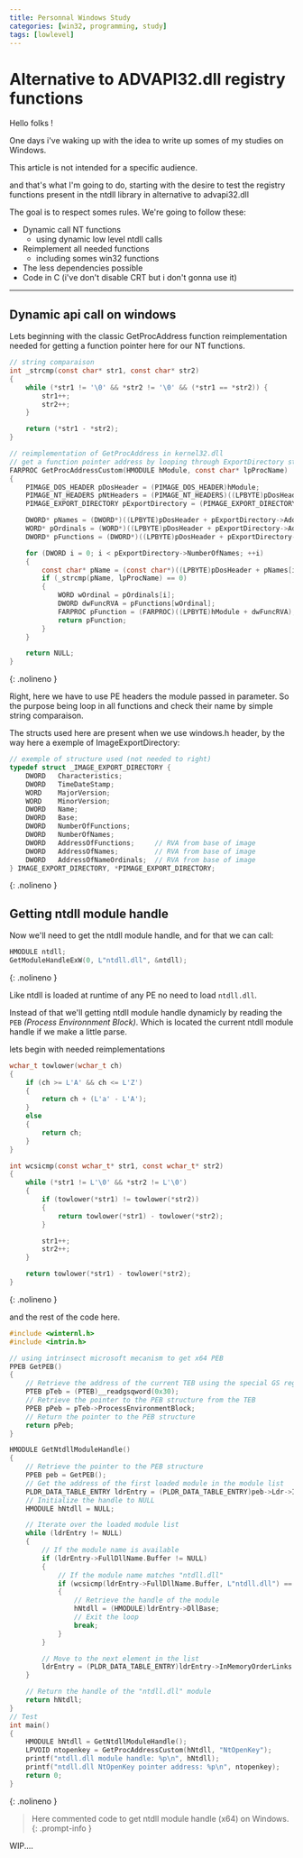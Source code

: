 ```yaml
---
title: Personnal Windows Study
categories: [win32, programming, study]
tags: [lowlevel]
---
```


# Alternative to ADVAPI32.dll registry functions

Hello folks !

One days i've waking up with the idea to write up somes of my studies on Windows.

This article is not intended for a specific audience. 

and that's what I'm going to do, starting with the desire to test the registry functions present in the ntdll library in alternative to advapi32.dll


The goal is to respect somes rules. 
We're going to follow these:
- Dynamic call NT functions
  - using dynamic low level ntdll calls
- Reimplement all needed functions
  - including somes win32 functions
- The less dependencies possible
- Code in C (i've don't disable CRT but i don't gonna use it)

___

## Dynamic api call on windows

Lets beginning with the classic GetProcAddress function reimplementation needed for getting a function pointer here for our NT functions.

```c
// string comparaison
int _strcmp(const char* str1, const char* str2)
{
	while (*str1 != '\0' && *str2 != '\0' && (*str1 == *str2)) {
		str1++;
		str2++;
	}

	return (*str1 - *str2);
}

// reimplementation of GetProcAddress in kernel32.dll 
// get a function pointer address by looping through ExportDirectory structure compairing function names.
FARPROC GetProcAddressCustom(HMODULE hModule, const char* lpProcName)
{
	PIMAGE_DOS_HEADER pDosHeader = (PIMAGE_DOS_HEADER)hModule;
	PIMAGE_NT_HEADERS pNtHeaders = (PIMAGE_NT_HEADERS)((LPBYTE)pDosHeader + pDosHeader->e_lfanew);
	PIMAGE_EXPORT_DIRECTORY pExportDirectory = (PIMAGE_EXPORT_DIRECTORY)((LPBYTE)pDosHeader + pNtHeaders->OptionalHeader.DataDirectory[IMAGE_DIRECTORY_ENTRY_EXPORT].VirtualAddress);

	DWORD* pNames = (DWORD*)((LPBYTE)pDosHeader + pExportDirectory->AddressOfNames);
	WORD* pOrdinals = (WORD*)((LPBYTE)pDosHeader + pExportDirectory->AddressOfNameOrdinals);
	DWORD* pFunctions = (DWORD*)((LPBYTE)pDosHeader + pExportDirectory->AddressOfFunctions);

	for (DWORD i = 0; i < pExportDirectory->NumberOfNames; ++i)
	{
		const char* pName = (const char*)((LPBYTE)pDosHeader + pNames[i]);
		if (_strcmp(pName, lpProcName) == 0)
		{
			WORD wOrdinal = pOrdinals[i];
			DWORD dwFuncRVA = pFunctions[wOrdinal];
			FARPROC pFunction = (FARPROC)((LPBYTE)hModule + dwFuncRVA);
			return pFunction;
		}
	}

	return NULL;
}
```
{: .nolineno }

Right, here we have to use PE headers the module passed in parameter. So the purpose being loop in all functions and check their name by simple string comparaison.

The structs used here are present when we use windows.h header, by the way here a exemple of ImageExportDirectory:

```c
// exemple of structure used (not needed to right)
typedef struct _IMAGE_EXPORT_DIRECTORY {
    DWORD   Characteristics;
    DWORD   TimeDateStamp;
    WORD    MajorVersion;
    WORD    MinorVersion;
    DWORD   Name;
    DWORD   Base;
    DWORD   NumberOfFunctions;
    DWORD   NumberOfNames;
    DWORD   AddressOfFunctions;     // RVA from base of image
    DWORD   AddressOfNames;         // RVA from base of image
    DWORD   AddressOfNameOrdinals;  // RVA from base of image
} IMAGE_EXPORT_DIRECTORY, *PIMAGE_EXPORT_DIRECTORY;
```
{: .nolineno }

## Getting ntdll module handle

Now we'll need to get the ntdll module handle, and for that we can call:
```c
HMODULE ntdll;
GetModuleHandleExW(0, L"ntdll.dll", &ntdll);
```
{: .nolineno }

Like ntdll is loaded at runtime of any PE no need to load `ntdll.dll`.

Instead of that we'll getting ntdll module handle dynamicly by reading the `PEB` *(Process Environnment Block)*. 
Which is located the current ntdll module handle if we make a little parse.

lets begin with needed reimplementations

```c
wchar_t towlower(wchar_t ch)
{
    if (ch >= L'A' && ch <= L'Z')
    {
        return ch + (L'a' - L'A');
    }
    else
    {
        return ch;
    }
}

int wcsicmp(const wchar_t* str1, const wchar_t* str2)
{
    while (*str1 != L'\0' && *str2 != L'\0')
    {
        if (towlower(*str1) != towlower(*str2))
        {
            return towlower(*str1) - towlower(*str2);
        }

        str1++;
        str2++;
    }

    return towlower(*str1) - towlower(*str2);
}
```
{: .nolineno }

and the rest of the code here.

```c
#include <winternl.h>
#include <intrin.h>

// using intrinsect microsoft mecanism to get x64 PEB
PPEB GetPEB()
{
    // Retrieve the address of the current TEB using the special GS register
    PTEB pTeb = (PTEB)__readgsqword(0x30); 
    // Retrieve the pointer to the PEB structure from the TEB
    PPEB pPeb = pTeb->ProcessEnvironmentBlock; 
    // Return the pointer to the PEB structure
    return pPeb; 
}

HMODULE GetNtdllModuleHandle()
{
    // Retrieve the pointer to the PEB structure
    PPEB peb = GetPEB(); 
    // Get the address of the first loaded module in the module list
    PLDR_DATA_TABLE_ENTRY ldrEntry = (PLDR_DATA_TABLE_ENTRY)peb->Ldr->InMemoryOrderModuleList.Flink; 
    // Initialize the handle to NULL
    HMODULE hNtdll = NULL; 

    // Iterate over the loaded module list
    while (ldrEntry != NULL) 
    {
        // If the module name is available
        if (ldrEntry->FullDllName.Buffer != NULL) 
        {
            // If the module name matches "ntdll.dll"
            if (wcsicmp(ldrEntry->FullDllName.Buffer, L"ntdll.dll") == 0) 
            {
                // Retrieve the handle of the module
                hNtdll = (HMODULE)ldrEntry->DllBase; 
                // Exit the loop
                break; 
            }
        }

        // Move to the next element in the list
        ldrEntry = (PLDR_DATA_TABLE_ENTRY)ldrEntry->InMemoryOrderLinks.Flink; 
    }

    // Return the handle of the "ntdll.dll" module
    return hNtdll; 
}
// Test
int main()
{
    HMODULE hNtdll = GetNtdllModuleHandle();
    LPVOID ntopenkey = GetProcAddressCustom(hNtdll, "NtOpenKey");
    printf("ntdll.dll module handle: %p\n", hNtdll);
    printf("ntdll.dll NtOpenKey pointer address: %p\n", ntopenkey);
    return 0;
}
```
{: .nolineno }

> Here commented code to get ntdll module handle (x64) on Windows.
{: .prompt-info }


WIP....
